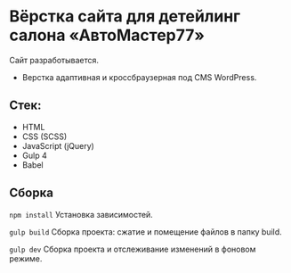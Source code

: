 # Вёрстка сайта для детейлинг салона «АвтоМастер77»

Сайт разработывается.

- Верстка адаптивная и кроссбраузерная под CMS WordPress.

## Стек:

- HTML
- CSS (SCSS)
- JavaScript (jQuery)
- Gulp 4
- Babel

## Сборка

```npm install``` Установка зависимостей.

```gulp build``` Сборка проекта: сжатие и помещение файлов в папку build.

```gulp dev``` Сборка проекта и отслеживание изменений в фоновом режиме.
